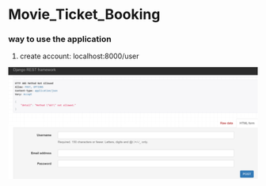 # Movie_Ticket_Booking

### way to use the application

1) create account: localhost:8000/user


![user_create](screenshots/create_user.png?raw=true "Create User")
